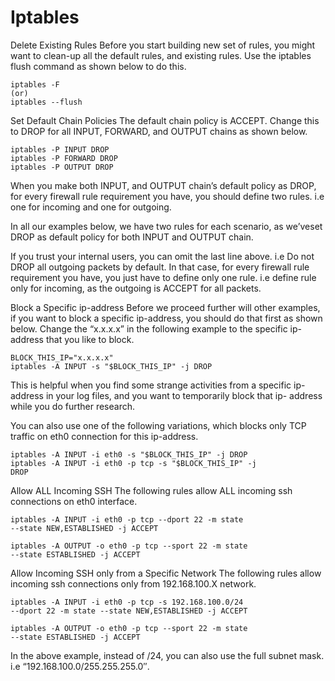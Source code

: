 # Iptables

Delete Existing Rules
Before you start building new set of rules, you might want to clean-up all the default rules, and existing rules. Use the iptables flush command as shown below to do this.
```
iptables -F
(or)
iptables --flush
```

Set Default Chain Policies
The default chain policy is ACCEPT. Change this to DROP for all INPUT, FORWARD, and OUTPUT chains as shown below.

```
iptables -P INPUT DROP
iptables -P FORWARD DROP
iptables -P OUTPUT DROP
```
When you make both INPUT, and OUTPUT chain’s default policy as DROP, for every firewall rule requirement you have, you should define two rules. i.e one for incoming and one for outgoing.

In all our examples below, we have two rules for each scenario, as we’veset DROP as default policy for both INPUT and OUTPUT chain.

If you trust your internal users, you can omit the last line above. i.e Do not DROP all outgoing packets by default. In that case, for every firewall rule requirement you have, you just have to define only one rule. i.e define rule only for incoming, as the outgoing is ACCEPT for all packets.

Block a Specific ip-address
Before we proceed further will other examples, if you want to block a specific ip-address, you should do that first as shown below. Change the “x.x.x.x” in the following example to the specific ip-address that you like to block.
```
BLOCK_THIS_IP="x.x.x.x"
iptables -A INPUT -s "$BLOCK_THIS_IP" -j DROP
```
This is helpful when you find some strange activities from a specific ip- address in your log files, and you want to temporarily block that ip- address while you do further research.

You can also use one of the following variations, which blocks only TCP traffic on eth0 connection for this ip-address.

```
iptables -A INPUT -i eth0 -s "$BLOCK_THIS_IP" -j DROP
iptables -A INPUT -i eth0 -p tcp -s "$BLOCK_THIS_IP" -j
DROP
```

Allow ALL Incoming SSH
The following rules allow ALL incoming ssh connections on eth0 interface.
```
iptables -A INPUT -i eth0 -p tcp --dport 22 -m state
--state NEW,ESTABLISHED -j ACCEPT

iptables -A OUTPUT -o eth0 -p tcp --sport 22 -m state
--state ESTABLISHED -j ACCEPT
```

Allow Incoming SSH only from a Specific Network
The following rules allow incoming ssh connections only from 192.168.100.X network.
```
iptables -A INPUT -i eth0 -p tcp -s 192.168.100.0/24
--dport 22 -m state --state NEW,ESTABLISHED -j ACCEPT

iptables -A OUTPUT -o eth0 -p tcp --sport 22 -m state
--state ESTABLISHED -j ACCEPT
```
In the above example, instead of /24, you can also use the full subnet mask. i.e “192.168.100.0/255.255.255.0′′.
